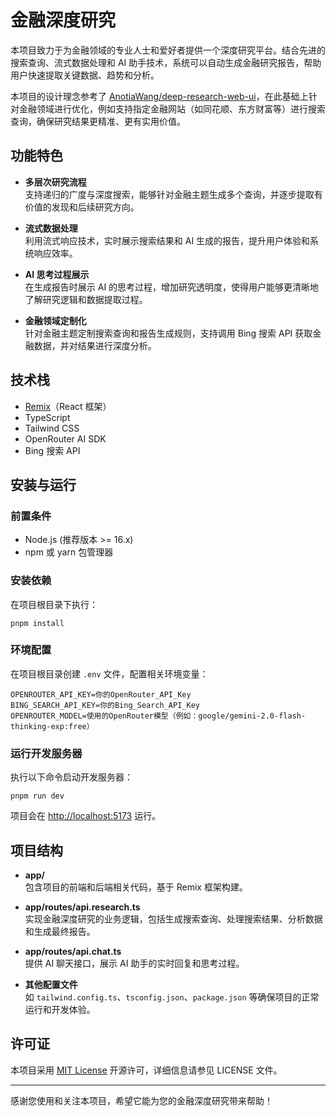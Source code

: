 # 金融深度研究

本项目致力于为金融领域的专业人士和爱好者提供一个深度研究平台。结合先进的搜索查询、流式数据处理和 AI 助手技术，系统可以自动生成金融研究报告，帮助用户快速提取关键数据、趋势和分析。

本项目的设计理念参考了 [AnotiaWang/deep-research-web-ui](https://github.com/AnotiaWang/deep-research-web-ui)，在此基础上针对金融领域进行优化，例如支持指定金融网站（如同花顺、东方财富等）进行搜索查询，确保研究结果更精准、更有实用价值。

## 功能特色

- **多层次研究流程**  
  支持递归的广度与深度搜索，能够针对金融主题生成多个查询，并逐步提取有价值的发现和后续研究方向。

- **流式数据处理**  
  利用流式响应技术，实时展示搜索结果和 AI 生成的报告，提升用户体验和系统响应效率。

- **AI 思考过程展示**  
  在生成报告时展示 AI 的思考过程，增加研究透明度，使得用户能够更清晰地了解研究逻辑和数据提取过程。

- **金融领域定制化**  
  针对金融主题定制搜索查询和报告生成规则，支持调用 Bing 搜索 API 获取金融数据，并对结果进行深度分析。

## 技术栈

- [Remix](https://remix.run/)（React 框架）
- TypeScript
- Tailwind CSS
- OpenRouter AI SDK
- Bing 搜索 API

## 安装与运行

### 前置条件

- Node.js (推荐版本 >= 16.x)
- npm 或 yarn 包管理器

### 安装依赖

在项目根目录下执行：

```shell
pnpm install
```


### 环境配置

在项目根目录创建 `.env` 文件，配置相关环境变量：

```env
OPENROUTER_API_KEY=你的OpenRouter_API_Key
BING_SEARCH_API_KEY=你的Bing_Search_API_Key
OPENROUTER_MODEL=使用的OpenRouter模型（例如：google/gemini-2.0-flash-thinking-exp:free）
```

### 运行开发服务器

执行以下命令启动开发服务器：

```shell
pnpm run dev
```

项目会在 [http://localhost:5173](http://localhost:5173) 运行。


## 项目结构

- **app/**  
  包含项目的前端和后端相关代码，基于 Remix 框架构建。

- **app/routes/api.research.ts**  
  实现金融深度研究的业务逻辑，包括生成搜索查询、处理搜索结果、分析数据和生成最终报告。

- **app/routes/api.chat.ts**  
  提供 AI 聊天接口，展示 AI 助手的实时回复和思考过程。

- **其他配置文件**  
  如 `tailwind.config.ts`、`tsconfig.json`、`package.json` 等确保项目的正常运行和开发体验。


## 许可证

本项目采用 [MIT License](./LICENSE) 开源许可，详细信息请参见 LICENSE 文件。


---

感谢您使用和关注本项目，希望它能为您的金融深度研究带来帮助！